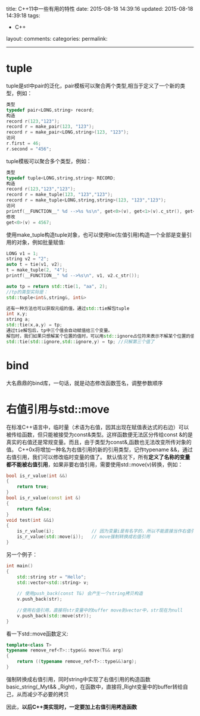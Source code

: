 title: C++11中一些有用的特性
date: 2015-08-18 14:39:16
updated: 2015-08-18 14:39:18
tags:
- C++

layout:
comments:
categories:
permalink:

---
# tuple
tuple是stl中pair的泛化，pair模板可以聚合两个类型,相当于定义了一个新的类型，例如：
```C++
类型
typedef pair<LONG,string> record;
构造
record r(123,"123");
record r = make_pair(123, "123"); 
record r = make_pair<LONG,string>(123, "123");
访问
r.first = 46;
r.second = "456";
```
tuple模板可以聚合多个类型，例如：
```C++
类型
typedef tuple<LONG,string,string> RECORD;
构造
record r(123,"123","123");
record r = make_tuple(123, "123","123"); 
record r = make_tuple<LONG,string,string>(123, "123","123");
访问
printf(__FUNCTION__" %d -->%s %s\n", get<0>(v), get<1>(v).c_str(), get<2>(v).c_str());
修改
get<0>(v) = 4567;
```
使用make_tuple构造tuple对象，也可以使用tie(左值引用)构造一个全部是变量引用的对象，例如批量赋值:
```C++
LONG v1 = 1;
string v2 = "2";
auto t = tie(v1, v2);
t = make_tuple(2, "4");
printf(__FUNCTION__" %d -->%s\n", v1, v2.c_str());

auto tp = return std::tie(1, "aa", 2);
//tp的类型实际是：
std::tuple<int&,string&, int&>

还有一种方法也可以获取元组的值，通过std::tie解包tuple
int x,y;
string a;
std::tie(x,a,y) = tp; 
通过tie解包后，tp中三个值会自动赋值给三个变量。
解包时，我们如果只想解某个位置的值时，可以用std::ignore占位符来表示不解某个位置的值。比如我们只想解第三个值时：
std::tie(std::ignore,std::ignore,y) = tp; //只解第三个值了
```

# bind
大名鼎鼎的bind库，一句话，就是动态修改函数签名，调整参数顺序

# 右值引用与std::move

在标准C++语言中，临时量（术语为右值，因其出现在赋值表达式的右边）可以被传给函数，但只能被接受为const&类型。这样函数便无法区分传给const &的是真实的右值还是常规变量。而且，由于类型为const&,函数也无法改变所传对象的值。
C++0x将增加一种名为右值引用的新的引用类型，记作typename &&，通过右值引用，我们可以修改临时变量的值了。
默认情况下，所有**定义了名称的变量都不能被右值引用**，如果非要右值引用，需要使用std::move(v)转换，例如：
```C++
bool is_r_value(int &&)
{
    return true;
}
bool is_r_value(const int &)
{
    return false;
}
void test(int &&i)
{
    is_r_value(i);              // 因为变量i是有名字的，所以不能直接当作右值引用
    is_r_value(std::move(i));   // move强制转换成右值引用
}
```
另一个例子：
```C++
int main()
{
    std::string str = "Hello";
    std::vector<std::string> v;
 
    // 使用push_back(const T&) 会产生一个string拷贝构造
    v.push_back(str);
    
    //使用右值引用，直接将str变量中的buffer move到vector中，str现在为null
    v.push_back(std::move(str));
}
```
看一下std::move函数定义:
```C++
template<class T> 
typename remove_ref<T>::type&& move(T&& arg)
{
    return ((typename remove_ref<T>::type&&)arg);   
}
```
强制转换成右值引用，同时string中实现了右值引用的构造函数basic_string(_Myt&& _Right)，在函数中，直接将_Right变量中的buffer转给自己，从而减少不必要的拷贝

因此，**以后C++类实现时，一定要加上右值引用拷造函数**

